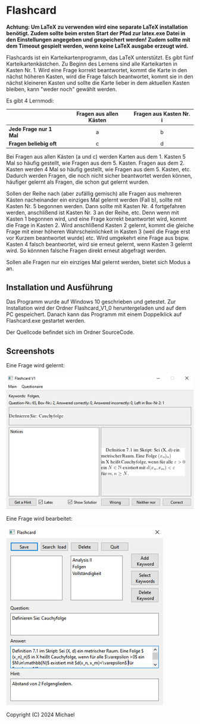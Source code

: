 # Flashcard
**Achtung: Um LaTeX zu verwenden wird eine separate LaTeX installation benötigt. Zudem sollte beim ersten Start der Pfad zur latex.exe Datei in den Einstellungen angegeben und gespeichert werden! Zudem sollte mit dem Timeout gespielt werden, wenn keine LaTeX ausgabe erzeugt wird.**

Flashcards ist ein Karteikartenprogramm, das LaTeX unterstützt. Es gibt fünf Karteikartenkästchen. Zu Beginn des Lernens sind alle Karteikarten in Kasten Nr. 1. Wird eine Frage korrekt beantwortet,
kommt die Karte in den nächst höheren Kasten, wird die Frage falsch beantwortet, kommt sie in den nächst kleineren Kasten und sollte die Karte lieber in dem aktuellen Kasten bleiben, kann "weder noch" gewählt werden.

Es gibt 4 Lernmodi:

|                           | Fragen aus allen Kästen | Fragen aus Kasten Nr. i |
| ---------------------     | :-------------------:   | :-------------------:   |
| **Jede Frage nur 1 Mal**  | a                       | b                       |
| **Fragen beliebig oft**   | c                       | d                       |

Bei Fragen aus allen Kästen (a und c) werden Karten aus dem 1. Kasten 5 Mal so häufig gestellt, wie Fragen aus dem 5. Kasten. Fragen aus dem 2. Kasten werden 4 Mal so häufig gestellt, wie Fragen aus dem 5. Kasten, etc. Dadurch werden Fragen, die noch nicht sicher beantwortet werden können, häufiger gelernt als Fragen, die schon gut gelernt wurden.

Sollen der Reihe nach (aber zufällig gemisch) alle Fragen aus mehreren Kästen nacheinander ein einziges Mal gelernt werden (Fall b), sollte mit Kasten Nr. 5 begonnen werden. Dann sollte mit Kasten Nr. 4 fortgefahren werden, anschlißend ist Kasten Nr. 3 an der Reihe, etc. Denn wenn mit Kasten 1 begonnen wird, und eine Frage korrekt beantwortet wird, kommt die Frage in Kasten 2. Wird anschlißend Kasten 2 gelernt, kommt die gleiche Frage mit einer höheren Wahrscheinlichkeit in Kasten 3 (weil die Frage erst vor Kurzem beantwortet wurde) etc. Wird umgekehrt eine Frage aus bspw. Kasten 4 falsch beantwortet, wird sie erneut gelernt, wenn Kasten 3 gelernt wird. So könnnen falsche Fragen direkt erneut abgefragt werden.

Sollen alle Fragen nur ein einziges Mal gelernt werden, bietet sich Modus a an.

## Installation und Ausführung
Das Programm wurde auf Windows 10 geschrieben und getestet. Zur Installation wird der Ordner Flashcard_V1_0 heruntergeladen und auf dem PC gespeichert. Danach kann das Programm mit einem Doppelklick auf Flashcard.exe gestartet werden.

Der Quellcode befindet sich im Ordner SourceCode.

## Screenshots


Eine Frage wird gelernt:

![Eine Frage wird gelernt.](FrageLernen.png)


Eine Frage wird bearbeitet:

![Eine Frage wird bearbeitet.](FrageBearbeiten.png)

Copyright (C) 2024 Michael